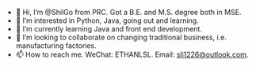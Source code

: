 - 👋 Hi, I’m @ShilGo from PRC. Got a B.E. and M.S. degree both in MSE. 
- 👀 I’m interested in Python, Java, going out and learning.
- 🌱 I’m currently learning Java and front end development. 
- 💞️ I’m looking to collaborate on changing traditional business, i.e. manufacturing factories.
- 📫 How to reach me. WeChat: ETHANLSL. Email: sli1226@outlook.com.

<!---
ShilGo/ShilGo is a ✨ special ✨ repository because its `README.md` (this file) appears on your GitHub profile.
You can click the Preview link to take a look at your changes.
--->
